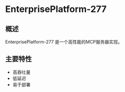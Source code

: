 # EnterprisePlatform-277

## 概述

EnterprisePlatform-277 是一个高性能的MCP服务器实现。

## 主要特性

- 高吞吐量
- 低延迟
- 易于部署

